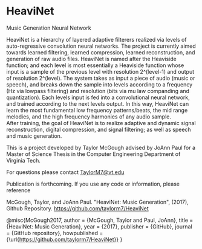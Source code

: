 # HeaviNet
Music Generation Neural Network

HeaviNet is a hierarchy of layered adaptive filterers realized via levels of 
auto-regressive convolution neural networks. The project is currently aimed 
towards learned filtering, learned compression, learned reconstruction, and 
generation of raw audio files. HeaviNet is named after the Heaviside function; 
and each level is most essentially a Heaviside function whose input is a sample 
of the previous level with resolution 2^(level-1) and output of resolution 
2^(level). The system takes as input a piece of audio (music or speech), 
and breaks down the sample into levels according to a frequency 
(Hz via lowpass filtering) and resolution (bits via mu law companding and 
quantization).  Each levels input is fed into a convolutional neural network, 
and trained according to the next levels output. In this way, HeaviNet can 
learn the most fundamental low frequency patterns/beats, the mid range 
melodies, and the high frequency harmonies of any audio sample.  
After training, the goal of HeaviNet is to realize adaptive and dynamic signal 
reconstruction, digital compression, and signal filtering; as well as speech 
and music generation.


This is a project developed by Taylor McGough advised by JoAnn Paul for 
a Master of Science Thesis in the Computer Engineering Department 
of Virginia Tech. 

For questions please contact TaylorM7@vt.edu

Publication is forthcoming. If you use any code or information, please reference

McGough, Taylor, and JoAnn Paul. "HeaviNet: Music Generation", (2017), Github Repository. https://github.com/taylorm7/HeaviNet

@misc{McGough2017,
  author = {McGough, Taylor and Paul, JoAnn},
  title = {HeaviNet: Music Generation},
  year = {2017},
  publisher = {GitHub},
  journal = {GitHub repository},
  howpublished = {\url{https://github.com/taylorm7/HeaviNet}}
}
